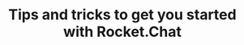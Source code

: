 ---
title: Tips and tricks to get you started with Rocket.Chat
description: In this webinar you will find various tips and tricks to start using Rocket.Chat today!
webinarID: 002
dateEvent: 2018-07-7 10:00:00
webinarURL: https://youtube.com/embed/aeMgkHpSWr0
bgSize: cover
bgColor: 030c1a
off-team-host: Diego Dorgam
off-team-host-image: "/images/default.svg"
off-team-host-role: Bot Engineer
gmt: -3
language: USA
cover: https://img.youtube.com/vi/aeMgkHpSWr0/maxresdefault.jpg
categories:
  - Webinars
---
